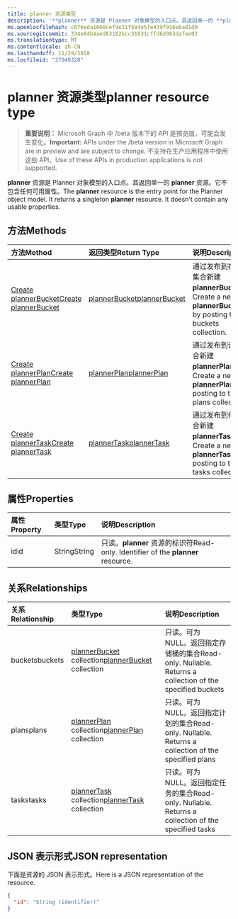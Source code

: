 ```yaml
---
title: planner 资源类型
description: '**planner** 资源是 Planner 对象模型的入口点。其返回单一的 **planner** 资源。它不包含任何可用属性。'
ms.openlocfilehash: c076eda1660cef9e31f584e5fe439f916eba81d0
ms.sourcegitcommit: 334e84b4aed63162bcc31831cffd6d363dafee02
ms.translationtype: MT
ms.contentlocale: zh-CN
ms.lasthandoff: 11/29/2018
ms.locfileid: "27049328"
---
```

# <a name="planner-resource-type"></a><span data-ttu-id="4f3b0-105">planner 资源类型</span><span class="sxs-lookup"><span data-stu-id="4f3b0-105">planner resource type</span></span>

> <span data-ttu-id="4f3b0-106">**重要说明：** Microsoft Graph 中 /beta 版本下的 API 是预览版，可能会发生变化。</span><span class="sxs-lookup"><span data-stu-id="4f3b0-106">**Important:** APIs under the /beta version in Microsoft Graph are in preview and are subject to change.</span></span> <span data-ttu-id="4f3b0-107">不支持在生产应用程序中使用这些 API。</span><span class="sxs-lookup"><span data-stu-id="4f3b0-107">Use of these APIs in production applications is not supported.</span></span>

<span data-ttu-id="4f3b0-p103">**planner** 资源是 Planner 对象模型的入口点。其返回单一的 **planner** 资源。它不包含任何可用属性。</span><span class="sxs-lookup"><span data-stu-id="4f3b0-p103">The **planner** resource is the entry point for the Planner object model. It returns a singleton **planner** resource.  It doesn't contain any usable properties.</span></span>


## <a name="methods"></a><span data-ttu-id="4f3b0-111">方法</span><span class="sxs-lookup"><span data-stu-id="4f3b0-111">Methods</span></span>

| <span data-ttu-id="4f3b0-112">方法</span><span class="sxs-lookup"><span data-stu-id="4f3b0-112">Method</span></span>           | <span data-ttu-id="4f3b0-113">返回类型</span><span class="sxs-lookup"><span data-stu-id="4f3b0-113">Return Type</span></span>    |<span data-ttu-id="4f3b0-114">说明</span><span class="sxs-lookup"><span data-stu-id="4f3b0-114">Description</span></span>|
|:---------------|:--------|:----------|
|[<span data-ttu-id="4f3b0-115">Create plannerBucket</span><span class="sxs-lookup"><span data-stu-id="4f3b0-115">Create plannerBucket</span></span>](../api/planner-post-buckets.md) |[<span data-ttu-id="4f3b0-116">plannerBucket</span><span class="sxs-lookup"><span data-stu-id="4f3b0-116">plannerBucket</span></span>](plannerbucket.md)| <span data-ttu-id="4f3b0-117">通过发布到存储桶集合新建 **plannerBucket**。</span><span class="sxs-lookup"><span data-stu-id="4f3b0-117">Create a new **plannerBucket** by posting to the buckets collection.</span></span>|
|[<span data-ttu-id="4f3b0-118">Create plannerPlan</span><span class="sxs-lookup"><span data-stu-id="4f3b0-118">Create plannerPlan</span></span>](../api/planner-post-plans.md) |[<span data-ttu-id="4f3b0-119">plannerPlan</span><span class="sxs-lookup"><span data-stu-id="4f3b0-119">plannerPlan</span></span>](plannerplan.md)| <span data-ttu-id="4f3b0-120">通过发布到计划集合新建 **plannerPlan**。</span><span class="sxs-lookup"><span data-stu-id="4f3b0-120">Create a new **plannerPlan** by posting to the plans collection.</span></span>|
|[<span data-ttu-id="4f3b0-121">Create plannerTask</span><span class="sxs-lookup"><span data-stu-id="4f3b0-121">Create plannerTask</span></span>](../api/planner-post-tasks.md) |[<span data-ttu-id="4f3b0-122">plannerTask</span><span class="sxs-lookup"><span data-stu-id="4f3b0-122">plannerTask</span></span>](plannertask.md)| <span data-ttu-id="4f3b0-123">通过发布到任务集合新建 **plannerTask**。</span><span class="sxs-lookup"><span data-stu-id="4f3b0-123">Create a new **plannerTask** by posting to the tasks collection.</span></span>|

## <a name="properties"></a><span data-ttu-id="4f3b0-124">属性</span><span class="sxs-lookup"><span data-stu-id="4f3b0-124">Properties</span></span>
| <span data-ttu-id="4f3b0-125">属性</span><span class="sxs-lookup"><span data-stu-id="4f3b0-125">Property</span></span>     | <span data-ttu-id="4f3b0-126">类型</span><span class="sxs-lookup"><span data-stu-id="4f3b0-126">Type</span></span>   |<span data-ttu-id="4f3b0-127">说明</span><span class="sxs-lookup"><span data-stu-id="4f3b0-127">Description</span></span>|
|:---------------|:--------|:----------|
|<span data-ttu-id="4f3b0-128">id</span><span class="sxs-lookup"><span data-stu-id="4f3b0-128">id</span></span>|<span data-ttu-id="4f3b0-129">String</span><span class="sxs-lookup"><span data-stu-id="4f3b0-129">String</span></span>| <span data-ttu-id="4f3b0-p104">只读。**planner** 资源的标识符</span><span class="sxs-lookup"><span data-stu-id="4f3b0-p104">Read-only. Identifier of the **planner** resource.</span></span>|

## <a name="relationships"></a><span data-ttu-id="4f3b0-132">关系</span><span class="sxs-lookup"><span data-stu-id="4f3b0-132">Relationships</span></span>
| <span data-ttu-id="4f3b0-133">关系</span><span class="sxs-lookup"><span data-stu-id="4f3b0-133">Relationship</span></span> | <span data-ttu-id="4f3b0-134">类型</span><span class="sxs-lookup"><span data-stu-id="4f3b0-134">Type</span></span>   |<span data-ttu-id="4f3b0-135">说明</span><span class="sxs-lookup"><span data-stu-id="4f3b0-135">Description</span></span>|
|:---------------|:--------|:----------|
|<span data-ttu-id="4f3b0-136">buckets</span><span class="sxs-lookup"><span data-stu-id="4f3b0-136">buckets</span></span>|<span data-ttu-id="4f3b0-137">[plannerBucket](plannerbucket.md) collection</span><span class="sxs-lookup"><span data-stu-id="4f3b0-137">[plannerBucket](plannerbucket.md) collection</span></span>| <span data-ttu-id="4f3b0-p105">只读。可为 NULL。返回指定存储桶的集合</span><span class="sxs-lookup"><span data-stu-id="4f3b0-p105">Read-only. Nullable. Returns a collection of the specified buckets</span></span>|
|<span data-ttu-id="4f3b0-141">plans</span><span class="sxs-lookup"><span data-stu-id="4f3b0-141">plans</span></span>|<span data-ttu-id="4f3b0-142">[plannerPlan](plannerplan.md) collection</span><span class="sxs-lookup"><span data-stu-id="4f3b0-142">[plannerPlan](plannerplan.md) collection</span></span>| <span data-ttu-id="4f3b0-p106">只读。可为 NULL。返回指定计划的集合</span><span class="sxs-lookup"><span data-stu-id="4f3b0-p106">Read-only. Nullable. Returns a collection of the specified plans</span></span>|
|<span data-ttu-id="4f3b0-146">tasks</span><span class="sxs-lookup"><span data-stu-id="4f3b0-146">tasks</span></span>|<span data-ttu-id="4f3b0-147">[plannerTask](plannertask.md) collection</span><span class="sxs-lookup"><span data-stu-id="4f3b0-147">[plannerTask](plannertask.md) collection</span></span>| <span data-ttu-id="4f3b0-p107">只读。可为 NULL。返回指定任务的集合</span><span class="sxs-lookup"><span data-stu-id="4f3b0-p107">Read-only. Nullable. Returns a collection of the specified tasks</span></span>|

## <a name="json-representation"></a><span data-ttu-id="4f3b0-151">JSON 表示形式</span><span class="sxs-lookup"><span data-stu-id="4f3b0-151">JSON representation</span></span>
<span data-ttu-id="4f3b0-152">下面是资源的 JSON 表示形式。</span><span class="sxs-lookup"><span data-stu-id="4f3b0-152">Here is a JSON representation of the resource.</span></span>

<!-- {
  "blockType": "resource",
  "optionalProperties": [

  ],
  "@odata.type": "microsoft.graph.planner"
}-->

```json
{
  "id": "String (identifier)"
}

```

<!-- uuid: 8fcb5dbc-d5aa-4681-8e31-b001d5168d79
2015-10-25 14:57:30 UTC -->
<!-- {
  "type": "#page.annotation",
  "description": "planner resource",
  "keywords": "",
  "section": "documentation",
  "tocPath": ""
}-->